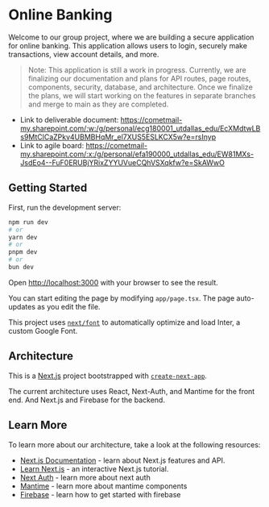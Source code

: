 # Online Banking
Welcome to our group project, where we are building a secure application for online banking. This application allows users to login, securely make transactions, view account details, and more.

> Note: This application is still a work in progress. Currently, we are finalizing our documentation and plans for API routes, page routes, components, security, database, and architecture. Once we finalize the plans, we will start working on the features in separate branches and merge to main as they are completed.

- Link to deliverable document: https://cometmail-my.sharepoint.com/:w:/g/personal/ecg180001_utdallas_edu/EcXMdtwLBs9MtClCaZPkv4UBMBHqMr_el7XUS5ESLKCX5w?e=rsInyp
- Link to agile board: https://cometmail-my.sharepoint.com/:x:/g/personal/efa190000_utdallas_edu/EW81MXs-JsdEo4--FuF0ERUBjYRixZYYUVueCQhVSXqkfw?e=SkAWwO

## Getting Started

First, run the development server:

```bash
npm run dev
# or
yarn dev
# or
pnpm dev
# or
bun dev
```

Open [http://localhost:3000](http://localhost:3000) with your browser to see the result.

You can start editing the page by modifying `app/page.tsx`. The page auto-updates as you edit the file.

This project uses [`next/font`](https://nextjs.org/docs/basic-features/font-optimization) to automatically optimize and load Inter, a custom Google Font.

## Architecture

This is a [Next.js](https://nextjs.org/) project bootstrapped with [`create-next-app`](https://github.com/vercel/next.js/tree/canary/packages/create-next-app).

The current architecture uses React, Next-Auth, and Mantime for the front end. And Next.js and Firebase for the backend.

## Learn More

To learn more about our architecture, take a look at the following resources:

- [Next.js Documentation](https://nextjs.org/docs) - learn about Next.js features and API.
- [Learn Next.js](https://nextjs.org/learn) - an interactive Next.js tutorial.
- [Next Auth](https://next-auth.js.org/getting-started/introduction) - learn more about next auth
- [Mantime](https://mantine.dev/) - learn more about mantime components
- [Firebase](https://firebase.google.com/docs) - learn how to get started with firebase

